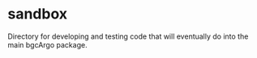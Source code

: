 # sandbox

Directory for developing and testing code that will eventually do into the
main bgcArgo package.
